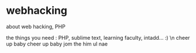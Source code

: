 # webhacking
about web hacking, PHP


the things you need : PHP, sublime text, learning faculty, intadd... :) \n
cheer up baby cheer up baby jom the him ul nae
